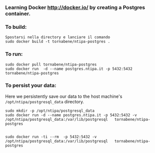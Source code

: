 ### Learning Docker http://docker.io/ by creating a Postgres container.

### To build:

	Spostarsi nella directory e lanciare il comando
    sudo docker build -t tornabene/ntipa-postgres .
  
### To run:

    sudo docker pull tornabene/ntipa-postgres
    sudo docker run  -d --name postgres.ntipa.it -p 5432:5432   tornabene/ntipa-postgres
    
### To persist your data:

Here we persistently save our data to the host machine's ``/opt/ntipa/postgresql_data`` directory.

    sudo mkdir -p /opt/ntipa/postgresql_data
    sudo docker run -d --name postgres.ntipa.it -p 5432:5432 -v  /opt/ntipa/postgresql_data:/var/lib/postgresql   tornabene/ntipa-postgres 
    
    
    sudo docker run -ti --rm  -p 5432:5432 -v  /opt/ntipa/postgresql_data:/var/lib/postgresql   tornabene/ntipa-postgres 
